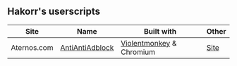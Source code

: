 ## Hakorr's userscripts

| Site | Name | Built with | Other |
|---|---|---|---|
| Aternos.com | [AntiAntiAdblock](https://github.com/Hakorr/Userscripts/tree/main/Aternos.com/AntiAntiAdblock) | [Violentmonkey](https://violentmonkey.github.io/) & Chromium | [Site](https://hakorr.github.io/Userscripts/Aternos/AntiAntiAdblock/) |
